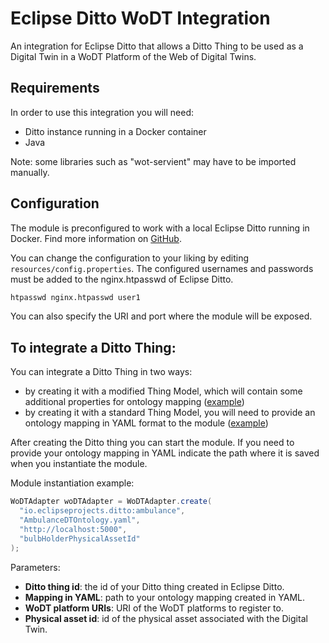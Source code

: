# Eclipse Ditto WoDT Integration
An integration for Eclipse Ditto that allows a Ditto Thing to be used as a Digital Twin in a WoDT Platform of the Web of Digital Twins.

## Requirements
In order to use this integration you will need:
- Ditto instance running in a Docker container
- Java

Note: some libraries such as "wot-servient" may have to be imported manually.

## Configuration

The module is preconfigured to work with a local Eclipse Ditto running in Docker. Find more information on
[GitHub](https://github.com/eclipse/ditto/tree/master/deployment/docker).

You can change the configuration to your liking by editing `resources/config.properties`.
The configured usernames and passwords must be added to the nginx.htpasswd of Eclipse Ditto.

```bash
htpasswd nginx.htpasswd user1
```
You can also specify the URI and port where the module will be exposed.

## To integrate a Ditto Thing:
You can integrate a Ditto Thing in two ways:
- by creating it with a modified Thing Model, which will contain some additional properties for ontology mapping ([example](https://gist.githubusercontent.com/piertv21/7555d9c936d9ce25db3a23ec4b0e580a/raw/551d2c7f08bdb539baa800908752e36b8a0e285f/ambulance-1.0.0.tm.jsonld))
- by creating it with a standard Thing Model, you will need to provide an ontology mapping in YAML format to the module ([example](https://github.com/piertv21/ditto_wodt_integration/blob/main/src/test/resources/BulbHolderDTOntology.yaml))

After creating the Ditto thing you can start the module. If you need to provide your ontology mapping in YAML indicate the path where it is saved when you instantiate the module.

Module instantiation example:
```java
WoDTAdapter woDTAdapter = WoDTAdapter.create(
  "io.eclipseprojects.ditto:ambulance",
  "AmbulanceDTOntology.yaml",
  "http://localhost:5000",
  "bulbHolderPhysicalAssetId"
);
```
Parameters:
- **Ditto thing id**: the id of your Ditto thing created in Eclipse Ditto.
- **Mapping in YAML**: path to your ontology mapping created in YAML.
- **WoDT platform URIs**: URI of the WoDT platforms to register to.
- **Physical asset id**: id of the physical asset associated with the Digital Twin.